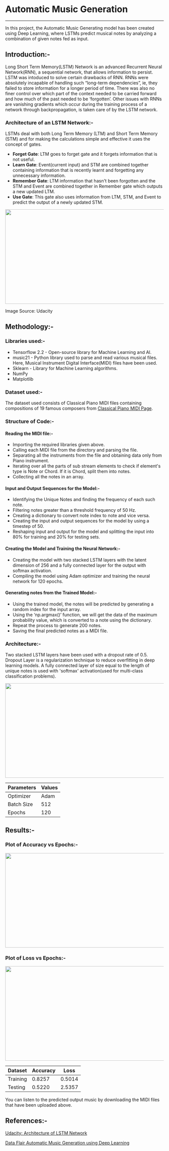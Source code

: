 # Automatic Music Generation

***

In this project, the Automatic Music Generating model has been created using Deep Learning, where LSTMs predict musical notes by analyzing a combination of given notes fed as input.

## Introduction:-

Long Short Term Memory(LSTM) Network is an advanced Recurrent Neural Network(RNN), a sequential network, that allows information to persist. LSTM was intoduced to solve certain drawbacks of RNN. RNNs were absolutely incapable of handling such “long-term dependencies”, ie, they failed to store information for a longer period of time. There was also no finer control over which part of the context needed to be carried forward and how much of the past needed to be ‘forgotten’. Other issues with RNNs are vanishing gradients which occur during the training process of a network through backpropagation, is taken care of by the LSTM network.

### Architecture of an LSTM Network:-

LSTMs deal with both Long Term Memory (LTM) and Short Term Memory (STM) and for making the calculations simple and effective it uses the concept of gates.
* **Forget Gate**: LTM goes to forget gate and it forgets information that is not useful.
* **Learn Gate**: Event(current input) and STM are combined together containing information that is recently learnt and forgetting any unnecessary information.
* **Remember Gate**: LTM information that hasn't been forgotten and the STM and Event are combined together in Remember gate which outputs a new updated LTM.
* **Use Gate**: This gate also uses information from LTM, STM, and Event to predict the output of a newly updated STM.

<img src="https://i.imgur.com/xdZnDWX.png" height="300" width="750" >

Image Source: Udacity

## Methodology:-

### Libraries used:-

* Tensorflow 2.2 - Open-source library for Machine Learning and AI.
* music21 - Python library used to parse and read various musical files. Here, Musical Instrument Digital Interface(MIDI) files have been used.
* Sklearn - Library for Machine Learning algorithms.
* NumPy
* Matplotlib

### Dataset used:-

The dataset used consists of Classical Piano MIDI files containing compositions of 19 famous composers from [Classical Piano MIDI Page](http://www.piano-midi.de/).

### Structure of Code:-

#### Reading the MIDI file:-

* Importing the required libraries given above.
* Calling each MIDI file from the directory and parsing the file.
* Separating all the instruments from the file and obtaining data only from Piano instrument.
* Iterating over all the parts of sub stream elements to check if element's type is Note or Chord. If it is Chord, split them into notes.
* Collecting all the notes in an array.

#### Input and Output Sequences for the Model:-
* Identifying the Unique Notes and finding the frequency of each such note.
* Filtering notes greater than a threshold frequency of 50 Hz.
* Creating a dictionary to convert note index to note and vice versa.
* Creating the input and output sequences for the model by using a timestep of 50.
* Reshaping input and output for the model and splitting the input into 80% for training and 20% for testing sets.

#### Creating the Model and Training the Neural Network:-
* Creating the model with two stacked LSTM layers with the latent dimension of 256 and a fully connected layer for the output with softmax activation.
* Compiling the model using Adam optimizer and training the neural network for 120 epochs.

#### Generating notes from the Trained Model:-
* Using the trained model, the notes will be predicted by generating a random index for the input array.
* Using the ‘np.argmax()’ function, we will get the data of the maximum probability value, which is converted to a note using the dictionary.
* Repeat the process to generate 200 notes.
* Saving the final predicted notes as a MIDI file.

### Architecture:-

Two stacked LSTM layers have been used with a dropout rate of 0.5. Dropout Layer is a regularization technique to reduce overfitting in deep learning models. A fully connected layer of size equal to the length of unique notes is used with 'softmax' activation(used for multi-class classification problems).

<img src="https://i.imgur.com/p2MScHw.png" height="300" width="750" >

| Parameters| Values| 
| -------- | -------- | 
| Optimizer     | Adam     |
| Batch Size     | 512     |
| Epochs     | 120     |

## Results:-

### Plot of Accuracy vs Epochs:-

<img src="https://i.imgur.com/Ovvp6yl.png" height="300" width="750" >

### Plot of Loss vs Epochs:-

<img src="https://i.imgur.com/VTsgjYf.pn" height="300" width="750" >

| Dataset | Accuracy | Loss |
| -------- | -------- | -------- |
| Training     | 0.8257  | 0.5014     |
| Testing     | 0.5220     | 2.5357     |

You can listen to the predicted output music by downloading the MIDI files that have been uploaded above.

## References:-

[Udacity: Architecture of LSTM Network](https://classroom.udacity.com/courses/ud187/lessons/75c3cb92-67fb-4ef5-b0f3-5b56bd30bed9/concepts/a0f1d4bb-2c9a-4632-a89c-9ff96a1538cd)

[Data Flair Automatic Music Generation using Deep Learning](https://data-flair.training/blogs/automatic-music-generation-lstm-deep-learning/)
